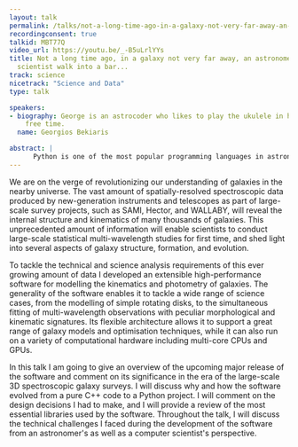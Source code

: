 ```yaml
---
layout: talk
permalink: /talks/not-a-long-time-ago-in-a-galaxy-not-very-far-away-an-astronomer-and-a-computer-scientist-walk-into-a-bar
recordingconsent: true
talkid: MBT77Q
video_url: https://youtu.be/_-B5uLrlYYs
title: Not a long time ago, in a galaxy not very far away, an astronomer and a computer
  scientist walk into a bar...
track: science
nicetrack: "Science and Data"
type: talk

speakers:
- biography: George is an astrocoder who likes to play the ukulele in his (nonexistent)
    free time.
  name: Georgios Bekiaris

abstract: | 
      Python is one of the most popular programming languages in astronomy. In this talk, I will tell a story about how Python helped me to develop a software tool for galaxy modelling, and tackle the scientific and technical challenges that arise in the Big Data era of astronomy.
---
```


We are on the verge of revolutionizing our understanding of galaxies in the nearby universe. The vast amount of spatially-resolved spectroscopic data produced by new-generation instruments and telescopes as part of large-scale survey projects, such as SAMI, Hector, and WALLABY, will reveal the internal structure and kinematics of many thousands of galaxies. This unprecedented amount of information will enable scientists to conduct large-scale statistical multi-wavelength studies for first time, and shed light into several aspects of galaxy structure, formation, and evolution. 

To tackle the technical and science analysis requirements of this ever growing amount of data I developed an extensible high-performance software for modelling the kinematics and photometry of galaxies. The generality of the software enables it to tackle a wide range of science cases, from the modelling of simple rotating disks, to the simultaneous fitting of multi-wavelength observations with peculiar morphological and kinematic signatures. Its flexible architecture allows it to support a great range of galaxy models and optimisation techniques, while it can also run on a variety of computational hardware including multi-core CPUs and GPUs. 

In this talk I am going to give an overview of the upcoming major release of the software and comment on its significance in the era of the large-scale 3D spectroscopic galaxy surveys. I will discuss why and how the software evolved from a pure C++ code to a Python project. I will comment on the design decisions I had to make, and I will provide a review of the most essential libraries used by the software. Throughout the talk, I will discuss the technical challenges I faced during the development of the software from an astronomer's as well as a computer scientist's perspective.
